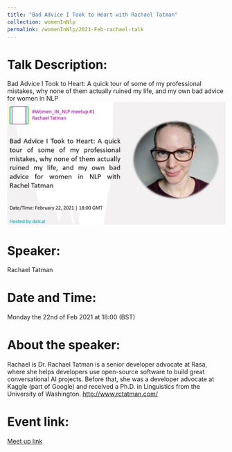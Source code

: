 ```yaml
---
title: "Bad Advice I Took to Heart with Rachael Tatman"
collection: womenInNlp
permalink: /womenInNlp/2021-Feb-rachael-talk
---
```

Talk Description:
=======
Bad Advice I Took to Heart: A quick tour of some of my professional mistakes, why none of them actually ruined my life, and my own bad advice for women in NLP
![alt text](/images/women_in_nlp/rachael_tatman.jpeg)

Speaker:
========
Rachael Tatman

Date and Time:
==============
Monday the 22nd of Feb 2021 at 18:00 (BST)

About the speaker:
==================
Rachael is Dr. Rachael Tatman is a senior developer advocate at Rasa, where she helps developers use open-source software to build great conversational AI projects. Before that, she was a developer advocate at Kaggle (part of Google) and received a Ph.D. in Linguistics from the University of Washington.
http://www.rctatman.com/

Event link:
===========
<a href="https://www.meetup.com/dair-ai/events/275962477/">Meet up link</a>

